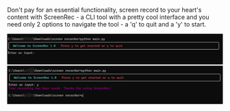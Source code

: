 Don't pay for an essential functionality, screen record to your heart's content with ScreenRec - a CLI tool with a pretty cool interface and you need only 2 options to navigate the tool - a 'q' to quit and a 'y' to start.

![image](./pics/3.png)
![image](./pics/1.png)
